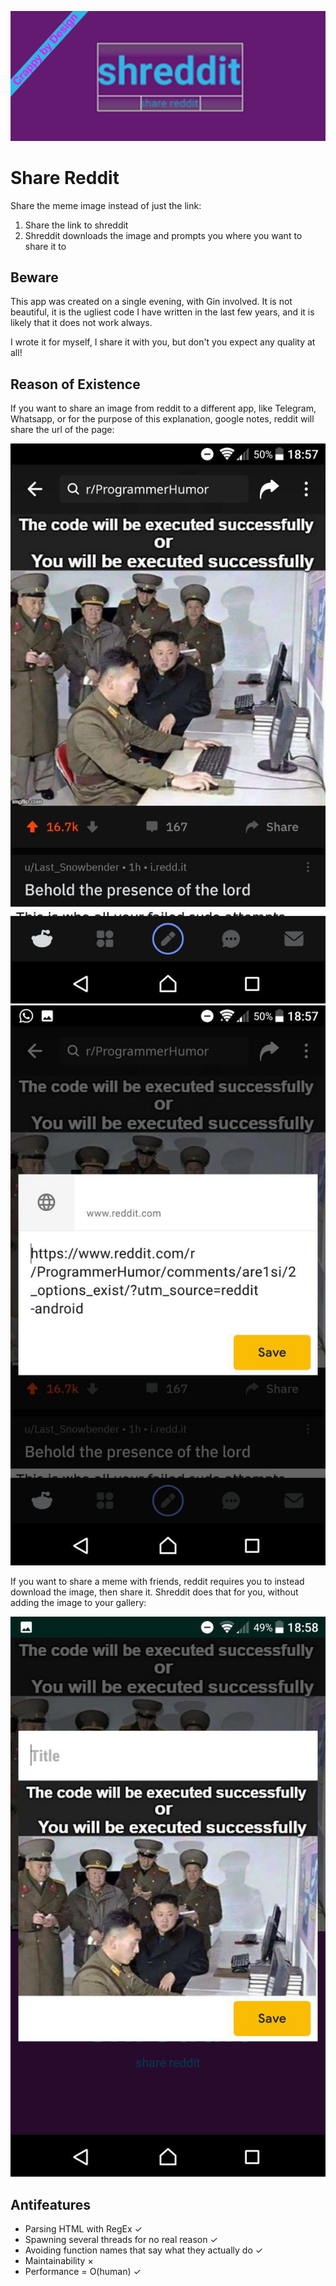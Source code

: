 ![shreddit - crappy by design](./docs/crappybydesign.png)

# Share Reddit

Share the meme image instead of just the link:

1. Share the link to shreddit
2. Shreddit downloads the image and prompts you where you want to share it to

## Beware

This app was created on a single evening, with Gin involved. It is not beautiful, it is the ugliest code I have written in the last few years, and it is likely that it does not work always. 

I wrote it for myself, I share it with you, but don't you expect any quality at all!

## Reason of Existence

If you want to share an image from reddit to a different app, like Telegram, Whatsapp, or for the purpose of this explanation, google notes, reddit will share the url of the page:

![plain reddit](./docs/reddit.jpg) ![reddit shared](./docs/reddit2.jpg)

If you want to share a meme with friends, reddit requires you to instead download the image, then share it. Shreddit does that for you, without adding the image to your gallery:

![shreddit shared](./docs/shreddit2.jpg)

## Antifeatures
* Parsing HTML with RegEx ✓ 
* Spawning several threads for no real reason ✓ 
* Avoiding function names that say what they actually do ✓ 
* Maintainability × 
* Performance = O(human) ✓ 
